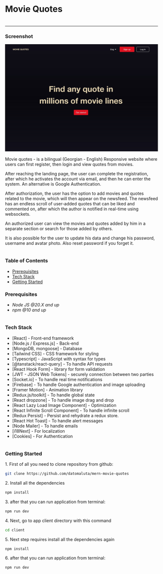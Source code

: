 <div style="display:flex; align-items: center">
  <h1 style="position:relative; top: -6px" >Movie Quotes</h1>
</div>

---

### Screenshot

![](./client/src/assets/images/app-screenshot.jpg)

Movie quotes - is a bilingual (Georgian - English) Responsive website where users can first register, then login and view quotes from movies.

After reaching the landing page, the user can complete the registration, after which he activates the account via email, and then he can enter the system. An alternative is Google Authentication.

After authorization, the user has the option to add movies and quotes related to the movie, which will then appear on the newsfeed. The newsfeed has an endless scroll of user-added quotes that can be liked and commented on, after which the author is notified in real-time using websockets.

An authorized user can view the movies and quotes added by him in a separate section or search for those added by others.

It is also possible for the user to update his data and change his password, username and avatar photo. Also reset password if you forget it.

#

### Table of Contents

- [Prerequisites](#prerequisites)
- [Tech Stack](#tech-stack)
- [Getting Started](#getting-started)

### Prerequisites

- _Node JS @20.X and up_
- _npm @10 and up_

#

### Tech Stack

- [React] - Front-end framework
- [Node.js / Express.js] - Back-end
- [MongoDB, mongoose] - Database
- [Tailwind CSS] - CSS framework for styling
- [Typescript] - JavaScript with syntax for types
- [@tanstack/react-query] - To handle API requests
- [React Hook Form] - library for form validation
- [JWT - JSON Web Tokens] - securely connection between two parties
- [Socket.io] - To handle real time notifications
- [Firebase] - To handle Google authentication and image uploading
- [Framer Motion] - Animation library
- [Redux.js/toolkit] - To handle global state
- [React dropzone] - To handle image drag and drop
- [React Lazy Load Image Component] - Optimization
- [React Infinite Scroll Component] - To handle infinite scroll
- [Redux Persist] - Persist and rehydrate a redux store.
- [React Hot Toast] - To handle alert messages
- [Node Mailer] - To handle emails
- [i18Next] - For localization
- [Cookies] - For Authentication

#

### Getting Started

1\. First of all you need to clone repository from github:

```sh
git clone https://github.com/datomaluta/mern-movie-quotes
```

2\. Install all the dependencies

```sh
npm install
```

3\. after that you can run application from terminal:

```sh
npm run dev
```

4\. Next, go to app client directory with this command

```sh
cd client
```

5\. Next step requires install all the dependencies again

```sh
npm install
```

6\. after that you can run application from terminal:

```sh
npm run dev
```

#
